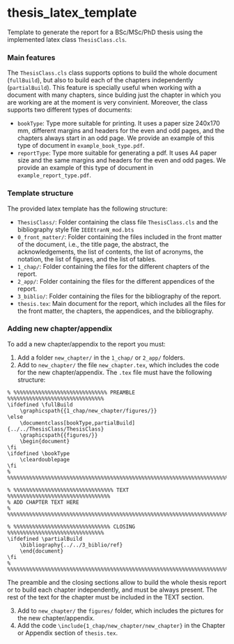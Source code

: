 # thesis_latex_template
Template to generate the report for a BSc/MSc/PhD thesis using the implemented latex class `ThesisClass.cls`. 

### Main features

The `ThesisClass.cls` class supports options to build the whole document (`fullBuild`), but also to build each of the chapters independently (`partialBuild`). This feature is specially useful when working with a document with many chapters, since bulding just the chapter in which you are working are at the moment is very convinient. Moreover, the class supports two different types of documents:
* `bookType`: Type more suitable for printing. It uses a paper size 240x170 mm, different margins and headers for the even and odd pages, and the chapters always start in an odd page. We provide an example of this type of document in `example_book_type.pdf`.
* `reportType`: Type more suitable for generating a pdf. It uses A4 paper size and the same margins and headers for the even and odd pages. We provide an example of this type of document in `example_report_type.pdf`.



### Template structure
The provided latex template has the following structure:
* `ThesisClass/`: Folder containing the class file `ThesisClass.cls` and the bibliography style file `IEEEtranN_mod.bts`
* `0_front_matter/`: Folder containing the files included in the front matter of the document, i.e., the title page, the abstract, the acknowledgements, the list of contents, the list of acronyms, the notation, the list of figures, and the list of tables.
* `1_chap/`: Folder containing the files for the different chapters of the report.
* `2_app/`: Folder containing the files for the different appendices of the report.
* `3_biblio/`: Folder containing the files for the bibliography of the report.
* `thesis.tex`: Main document for the report, which includes all the files for the front matter, the chapters, the appendices, and the bibliography. 

### Adding new chapter/appendix
To add a new chapter/appendix to the report you must:
1. Add a folder `new_chapter/` in the `1_chap/` or `2_app/` folders.
2. Add to `new_chapter/` the file `new_chapter.tex`, which includes the code for the new chapter/appendix. The `.tex` file must have the following structure:
```
% %%%%%%%%%%%%%%%%%%%%%%%%%%%%%% PREAMBLE %%%%%%%%%%%%%%%%%%%%%%%%%%%%%%%
\ifdefined \fullBuild
	\graphicspath{{1_chap/new_chapter/figures/}}
\else
	\documentclass[bookType,partialBuild]{../../ThesisClass/ThesisClass}
	\graphicspath{{figures/}}
	\begin{document}
\fi
\ifdefined \bookType
	\cleardoublepage
\fi
% %%%%%%%%%%%%%%%%%%%%%%%%%%%%%%%%%%%%%%%%%%%%%%%%%%%%%%%%%%%%%%%%%%%%%%%

% %%%%%%%%%%%%%%%%%%%%%%%%%%%%%%%% TEXT %%%%%%%%%%%%%%%%%%%%%%%%%%%%%%%%%
% ADD CHAPTER TEXT HERE
% %%%%%%%%%%%%%%%%%%%%%%%%%%%%%%%%%%%%%%%%%%%%%%%%%%%%%%%%%%%%%%%%%%%%%%%

% %%%%%%%%%%%%%%%%%%%%%%%%%%%%%%% CLOSING %%%%%%%%%%%%%%%%%%%%%%%%%%%%%%%
\ifdefined \partialBuild
	\bibliography{../../3_biblio/ref}
	\end{document}
\fi
% %%%%%%%%%%%%%%%%%%%%%%%%%%%%%%%%%%%%%%%%%%%%%%%%%%%%%%%%%%%%%%%%%%%%%%%
```
The preamble and the closing sections allow to build the whole thesis report or to build each chapter independently, and must be always present. The rest of the text for the chapter must be included in the TEXT section.

3. Add to `new_chapter/` the `figures/` folder, which includes the pictures for the new chapter/appendix.
4. Add the code `\include{1_chap/new_chapter/new_chapter}` in the Chapter or Appendix section of `thesis.tex`.


